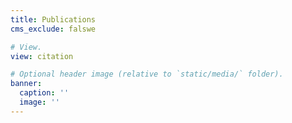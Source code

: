 ```yaml
---
title: Publications
cms_exclude: falswe

# View.
view: citation

# Optional header image (relative to `static/media/` folder).
banner:
  caption: ''
  image: ''
---
```


